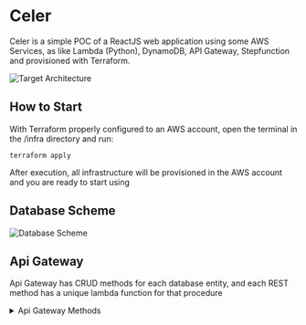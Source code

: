 # Celer
Celer is a simple POC of a ReactJS web application using some AWS Services, as like Lambda (Python), DynamoDB, API Gateway, Stepfunction and provisioned with Terraform.


![Target Architecture](https://serving.photos.photobox.com/03359686cae8336f847bcdd5b287cdbffe5413620a7e888a479b14d95d7b5fc140644f7e.jpg)

## How to Start

With Terraform properly configured to an AWS account, open the terminal in the /infra directory and run:
```shell
terraform apply
```
After execution, all infrastructure will be provisioned in the AWS account and you are ready to start using

## Database Scheme

![Database Scheme](https://serving.photos.photobox.com/19452723a12274f6c79318124e3789c5961f49c46b8d94029bb54b3030650353b198fa76.jpg)

## Api Gateway

Api Gateway has CRUD methods for each database entity, and each REST method has a unique lambda function for that procedure

<details><summary>Api Gateway Methods</summary>

![Database Scheme](https://serving.photos.photobox.com/70006793a64552b42faa20fbb10f0ff4b30149d906f62e8bfd035db2f65f03ab95344e12.jpg)
</details>

